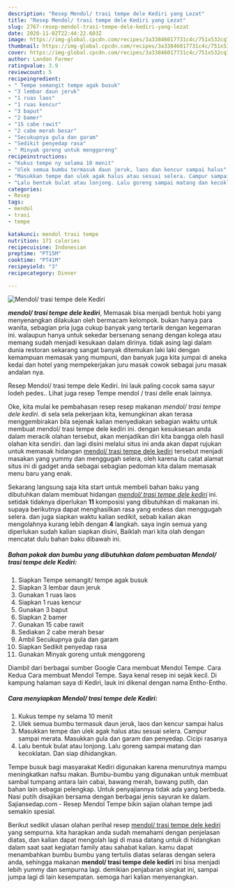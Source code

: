 ```yaml
---
description: "Resep Mendol/ trasi tempe dele Kediri yang Lezat"
title: "Resep Mendol/ trasi tempe dele Kediri yang Lezat"
slug: 2767-resep-mendol-trasi-tempe-dele-kediri-yang-lezat
date: 2020-11-02T22:44:22.603Z
image: https://img-global.cpcdn.com/recipes/3a33846017731c4c/751x532cq70/mendol-trasi-tempe-dele-kediri-foto-resep-utama.jpg
thumbnail: https://img-global.cpcdn.com/recipes/3a33846017731c4c/751x532cq70/mendol-trasi-tempe-dele-kediri-foto-resep-utama.jpg
cover: https://img-global.cpcdn.com/recipes/3a33846017731c4c/751x532cq70/mendol-trasi-tempe-dele-kediri-foto-resep-utama.jpg
author: Landon Farmer
ratingvalue: 3.9
reviewcount: 5
recipeingredient:
- " Tempe semangit tempe agak busuk"
- "3 lembar daun jeruk"
- "1 ruas laos"
- "1 ruas kencur"
- "3 baput"
- "2 bamer"
- "15 cabe rawit"
- "2 cabe merah besar"
- "Secukupnya gula dan garam"
- "Sedikit penyedap rasa"
- " Minyak goreng untuk menggoreng"
recipeinstructions:
- "Kukus tempe ny selama 10 menit"
- "Ulek semua bumbu termasuk daun jeruk, laos dan kencur sampai halus"
- "Masukkan tempe dan ulek agak halus atau sesuai selera. Campur sampai merata. Masukkan gula dan garam dan penyedap. Cicipi rasanya"
- "Lalu bentuk bulat atau lonjong. Lalu goreng sampai matang dan kecoklatan. Dan siap dihidangkan."
categories:
- Resep
tags:
- mendol
- trasi
- tempe

katakunci: mendol trasi tempe 
nutrition: 171 calories
recipecuisine: Indonesian
preptime: "PT15M"
cooktime: "PT41M"
recipeyield: "3"
recipecategory: Dinner

---
```



![Mendol/ trasi tempe dele Kediri](https://img-global.cpcdn.com/recipes/3a33846017731c4c/751x532cq70/mendol-trasi-tempe-dele-kediri-foto-resep-utama.jpg)

<b><i>mendol/ trasi tempe dele kediri</i></b>, Memasak bisa menjadi bentuk hobi yang menyenangkan dilakukan oleh bermacam kelompok. bukan hanya para wanita, sebagian pria juga cukup banyak yang tertarik dengan kegemaran ini. walaupun hanya untuk sekedar bersenang senang dengan kolega atau memang sudah menjadi kesukaan dalam dirinya. tidak asing lagi dalam dunia restoran sekarang sangat banyak ditemukan laki laki dengan kemampuan memasak yang mumpuni, dan banyak juga kita jumpai di aneka kedai dan hotel yang mempekerjakan juru masak cowok sebagai juru masak andalan nya.

Resep Mendol/ trasi tempe dele Kediri. Ini lauk paling cocok sama sayur lodeh pedes.. Lihat juga resep Tempe mendol / trasi delle enak lainnya.

Oke, kita mulai ke pembahasan resep resep makanan <i>mendol/ trasi tempe dele kediri</i>. di sela sela pekerjaan kita, kemungkinan akan terasa menggembirakan bila sejenak kalian menyediakan sebagian waktu untuk membuat mendol/ trasi tempe dele kediri ini. dengan kesuksesan anda dalam meracik olahan tersebut, akan menjadikan diri kita bangga oleh hasil olahan kita sendiri. dan lagi disini melalui situs ini anda akan dapat rujukan untuk memasak hidangan <u>mendol/ trasi tempe dele kediri</u> tersebut menjadi masakan yang yummy dan menggugah selera, oleh karena itu catat alamat situs ini di gadget anda sebagai sebagian pedoman kita dalam memasak menu baru yang enak.


Sekarang langsung saja kita start untuk membeli bahan baku yang dibutuhkan dalam membuat hidangan <u><i>mendol/ trasi tempe dele kediri</i></u> ini. setidak tidaknya diperlukan <b>11</b> komposisi yang dibutuhkan di makanan ini. supaya berikutnya dapat menghasilkan rasa yang endess dan menggugah selera. dan juga siapkan waktu kalian sedikit, sebab kalian akan mengolahnya kurang lebih dengan <b>4</b> langkah. saya ingin semua yang diperlukan sudah kalian siapkan disini, Baiklah mari kita olah dengan mencatat dulu bahan baku dibawah ini.

<!--inarticleads1-->

##### Bahan pokok dan bumbu yang dibutuhkan dalam pembuatan Mendol/ trasi tempe dele Kediri:

1. Siapkan  Tempe semangit/ tempe agak busuk
1. Siapkan 3 lembar daun jeruk
1. Gunakan 1 ruas laos
1. Siapkan 1 ruas kencur
1. Gunakan 3 baput
1. Siapkan 2 bamer
1. Gunakan 15 cabe rawit
1. Sediakan 2 cabe merah besar
1. Ambil Secukupnya gula dan garam
1. Siapkan Sedikit penyedap rasa
1. Gunakan  Minyak goreng untuk menggoreng


Diambil dari berbagai sumber Google Cara membuat Mendol Tempe. Cara Kedua Cara membuat Mendol Tempe. Saya kenal resep ini sejak kecil. Di kampung halaman saya di Kediri, lauk ini dikenal dengan nama Entho-Entho. 

<!--inarticleads2-->

##### Cara menyiapkan Mendol/ trasi tempe dele Kediri:

1. Kukus tempe ny selama 10 menit
1. Ulek semua bumbu termasuk daun jeruk, laos dan kencur sampai halus
1. Masukkan tempe dan ulek agak halus atau sesuai selera. Campur sampai merata. Masukkan gula dan garam dan penyedap. Cicipi rasanya
1. Lalu bentuk bulat atau lonjong. Lalu goreng sampai matang dan kecoklatan. Dan siap dihidangkan.


Tempe busuk bagi masyarakat Kediri digunakan karena menurutnya mampu meningkatkan nafsu makan. Bumbu-bumbu yang digunakan untuk membuat sambal tumpang antara lain cabai, bawang merah, bawang putih, dan bahan lain sebagai pelengkap. Untuk penyajiannya tidak ada yang berbeda. Nasi putih disajikan bersama dengan berbagai jenis sayuran ke dalam. Sajiansedap.com - Resep Mendol Tempe bikin sajian olahan tempe jadi semakin spesial. 

Berikut sedikit ulasan olahan perihal resep <u>mendol/ trasi tempe dele kediri</u> yang sempurna. kita harapkan anda sudah memahami dengan penjelasan diatas, dan kalian dapat mengolah lagi di masa datang untuk di hidangkan dalam saat saat kegiatan family atau sahabat kalian. kamu dapat menambahkan bumbu bumbu yang tertulis diatas selaras dengan selera anda, sehingga makanan <b>mendol/ trasi tempe dele kediri</b> ini bisa menjadi lebih yummy dan sempurna lagi. demikian penjabaran singkat ini, sampai jumpa lagi di lain kesempatan. semoga hari kalian menyenangkan.
